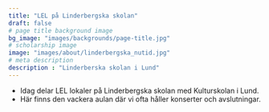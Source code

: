 ```yaml
---
title: "LEL på Linderbergska skolan"
draft: false
# page title background image
bg_image: "images/backgrounds/page-title.jpg"
# scholarship image
image: "images/about/linderbergska_nutid.jpg"
# meta description
description : "Linderberska skolan i Lund"
---
```


* Idag delar LEL lokaler på Linderbergska skolan med Kulturskolan i Lund.
* Här finns den vackera aulan där vi ofta håller konserter och avslutningar. 
